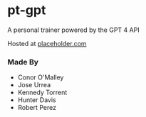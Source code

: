 # pt-gpt
A personal trainer powered by the GPT 4 API

Hosted at [placeholder.com](https://www.placeholder.com)


### Made By
- Conor O'Malley
- Jose Urrea
- Kennedy Torrent
- Hunter Davis
- Robert Perez

